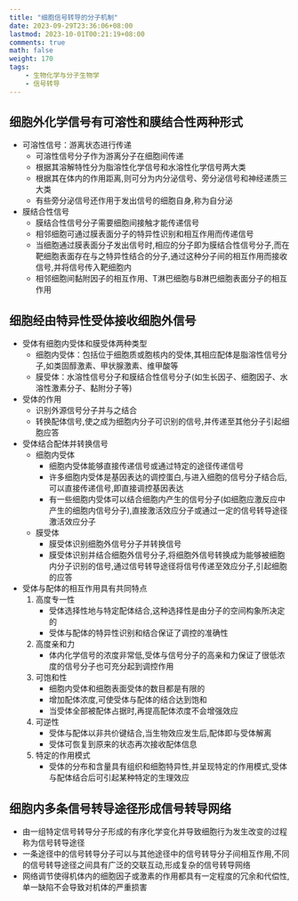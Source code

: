 ```yaml
---
title: "细胞信号转导的分子机制"
date: 2023-09-29T23:36:06+08:00
lastmod: 2023-10-01T00:21:19+08:00
comments: true
math: false
weight: 170
tags:
    - 生物化学与分子生物学
    - 信号转导
---
```


## 细胞外化学信号有可溶性和膜结合性两种形式

- 可溶性信号：游离状态进行传递
    - 可溶性信号分子作为游离分子在细胞间传递
    - 根据其溶解特性分为脂溶性化学信号和水溶性化学信号两大类
    - 根据其在体内的作用距离,则可分为内分泌信号、旁分泌信号和神经递质三大类
    - 有些旁分泌信号还作用于发出信号的细胞自身,称为自分泌
- 膜结合性信号
    - 膜结合性信号分子需要细胞间接触才能传递信号
    - 相邻细胞可通过膜表面分子的特异性识别和相互作用而传递信号
    - 当细胞通过膜表面分子发出信号时,相应的分子即为膜结合性信号分子,而在靶细胞表面存在与之特异性结合的分子,通过这种分子间的相互作用而接收信号,并将信号传入靶细胞内
    - 相邻细胞间黏附因子的相互作用、T淋巴细胞与B淋巴细胞表面分子的相互作用

## 细胞经由特异性受体接收细胞外信号

- 受体有细胞内受体和膜受体两种类型
    - 细胞内受体：包括位于细胞质或胞核内的受体,其相应配体是脂溶性信号分子,如类固醇激素、甲状腺激素、维甲酸等
    - 膜受体：水溶性信号分子和膜结合性信号分子(如生长因子、细胞因子、水溶性激素分子、黏附分子等)
- 受体的作用
    - 识别外源信号分子并与之结合
    - 转换配体信号,使之成为细胞内分子可识别的信号,并传递至其他分子引起细胞应答
- 受体结合配体并转换信号
    - 细胞内受体
        - 细胞内受体能够直接传递信号或通过特定的途径传递信号
        - 许多细胞内受体是基因表达的调控蛋白,与进入细胞的信号分子结合后,可以直接传递信号,即直接调控基因表达
        - 有一些细胞内受体可以结合细胞内产生的信号分子(如细胞应激反应中产生的细胞内信号分子),直接激活效应分子或通过一定的信号转导途径激活效应分子
    - 膜受体
        - 膜受体识别细胞外信号分子并转换信号
        - 膜受体识别并结合细胞外信号分子,将细胞外信号转换成为能够被细胞内分子识别的信号,通过信号转导途径将信号传递至效应分子,引起细胞的应答
- 受体与配体的相互作用具有共同特点
    1. 高度专一性
        - 受体选择性地与特定配体结合,这种选择性是由分子的空间构象所决定的
        - 受体与配体的特异性识别和结合保证了调控的准确性
    2. 高度亲和力
        - 体内化学信号的浓度非常低,受体与信号分子的高亲和力保证了很低浓度的信号分子也可充分起到调控作用
    3. 可饱和性
        - 细胞内受体和细胞表面受体的数目都是有限的
        - 增加配体浓度,可使受体与配体的结合达到饱和
        - 当受体全部被配体占据时,再提高配体浓度不会增强效应
    4. 可逆性
        - 受体与配体以非共价键结合,当生物效应发生后,配体即与受体解离
        - 受体可恢复到原来的状态再次接收配体信息
    5. 特定的作用模式
        - 受体的分布和含量具有组织和细胞特异性,并呈现特定的作用模式,受体与配体结合后可引起某种特定的生理效应

## 细胞内多条信号转导途径形成信号转导网络

- 由一组特定信号转导分子形成的有序化学变化并导致细胞行为发生改变的过程称为信号转导途径
- 一条途径中的信号转导分子可以与其他途径中的信号转导分子间相互作用,不同的信号转导途径之间具有广泛的交联互动,形成复杂的信号转导网络
- 网络调节使得机体内的细胞因子或激素的作用都具有一定程度的冗余和代偿性,单一缺陷不会导致对机体的严重损害
